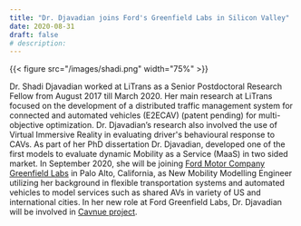 ```yaml
---
title: "Dr. Djavadian joins Ford's Greenfield Labs in Silicon Valley"
date: 2020-08-31
draft: false
# description:
---
```

{{< figure src="/images/shadi.png" width="75%" >}}


<!--more-->

Dr. Shadi Djavadian worked at LiTrans as a Senior Postdoctoral Research Fellow from August 2017 till March 2020. Her main research at LiTrans focused on the development of a distributed traffic management system for connected and automated vehicles (E2ECAV) (patent pending) for multi-objective optimization. Dr. Djavadian’s research also involved the use of Virtual Immersive Reality in evaluating driver's behavioural response to CAVs. As part of her PhD dissertation Dr. Djavadian, developed one of the first models to evaluate dynamic Mobility as a Service (MaaS) in two sided market. In September 2020, she will be joining [Ford Motor Company Greenfield Labs](https://corporate.ford.com/operations/locations/silicon-valley.html) in Palo Alto, California, as New Mobility Modelling Engineer utilizing her background in flexible transportation systems and automated vehicles to model services such as shared AVs in variety of US and international cities.  In her new role at Ford Greenfield Labs, Dr. Djavadian will be involved in [Cavnue project](https://cavnue.com/).

